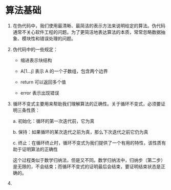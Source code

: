 # 算法基础

1. 在伪代码中，我们使用最清晰、最简洁的表示方法来说明给定的算法。伪代码通常不关心软件工程的问题。为了更简洁地表达算法的本质，常常忽略数据抽象、模块性和错误处理的问题。

2. 伪代码中的一些规定：

    - 缩进表示块结构

    - A[1...j] 表示 A 的一个子数组，包含两个边界

    - return 可以返回多个值

    - error 表示出现错误

3. 循环不变式主要用来帮助我们理解算法的正确性。关于循环不变式，必须要证明三条性质：

    a. 初始化：循环的第一次迭代前，它为真

    b. 保持：如果循环的某次迭代之前为真，那么下次迭代之前它仍为真

    c. 终止：在循环终止时，循环不变式为我们提供了一个有用的特性，该性质有助于证明算法的正确性

    这个过程类似于数学归纳法，但是又不同。数学归纳法中，归纳步（第二步）是无限的，不会结束；而循环不变式的证明最后会结束，要证明结束状态是正确的。

4. 

